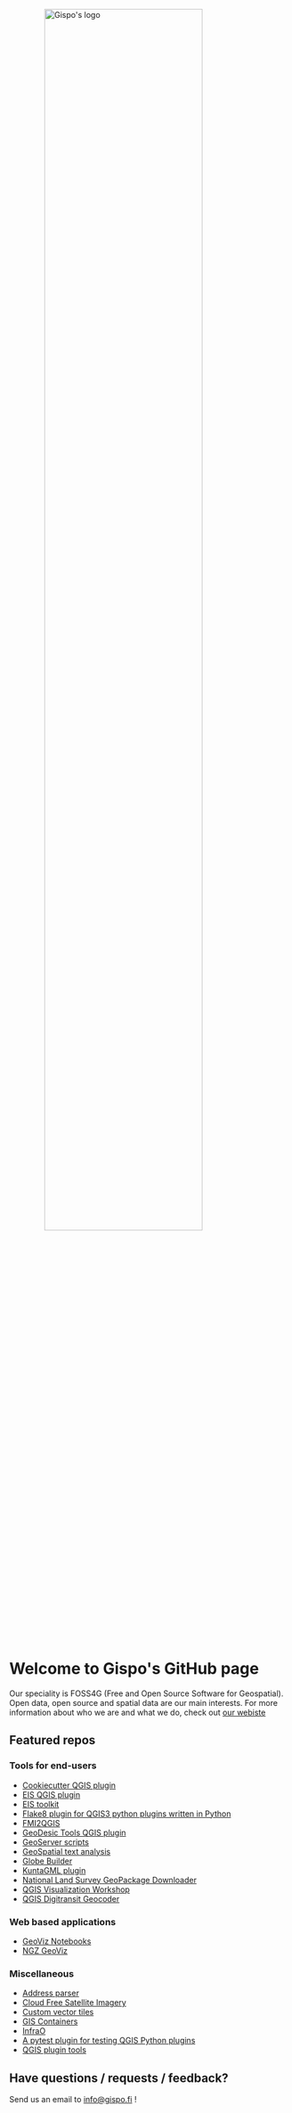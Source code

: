 <img 
    style="display: block; 
           margin-left: auto;
           margin-right: auto;
           width: 75%;"
    src="https://github.com/GispoCoding/.github/assets/87303508/6ad4cb6f-6b73-415e-b352-d885b3e18145" 
    alt="Gispo's logo">
</img>

# Welcome to Gispo's GitHub page

Our speciality is FOSS4G (Free and Open Source Software for Geospatial). Open data, open source and spatial data are our main interests.
For more information about who we are and what we do, check out [our webiste](https://www.gispo.fi/en/)

## Featured repos

### Tools for end-users

* [Cookiecutter QGIS plugin](https://github.com/GispoCoding/cookiecutter-qgis-plugin) 	
* [EIS QGIS plugin](https://github.com/GispoCoding/eis_qgis_plugin) 	
* [EIS toolkit](https://github.com/GispoCoding/eis_toolkit) 	
* [Flake8 plugin for QGIS3 python plugins written in Python](https://github.com/GispoCoding/flake8-qgis)	
* [FMI2QGIS](https://github.com/GispoCoding/FMI2QGIS)	
* [GeoDesic Tools QGIS plugin](https://github.com/GispoCoding/kimu)	
* [GeoServer scripts](https://github.com/GispoCoding/geoserver-scripts)	
* [GeoSpatial text analysis](https://github.com/GispoCoding/geospatial-text-analysis)	
* [Globe Builder](https://github.com/GispoCoding/GlobeBuilder)	
* [KuntaGML plugin](https://github.com/GispoCoding/KuntaGML-QGIS-plugin)	
* [National Land Survey GeoPackage Downloader](https://github.com/GispoCoding/NLSgpkgloader)	
* [QGIS Visualization Workshop](https://github.com/GispoCoding/QGIS-visualization-workshop)	
* [QGIS Digitransit Geocoder](https://github.com/GispoCoding/QGISDigitransitGeocoding)	

### Web based applications

* [GeoViz Notebooks](https://github.com/GispoCoding/geoviz-notebooks)	
* [NGZ GeoViz](https://github.com/GispoCoding/ngz-geoviz)	

### Miscellaneous

* [Address parser](https://github.com/GispoCoding/addr-parser)	
* [Cloud Free Satellite Imagery](https://github.com/GispoCoding/CFSI)	
* [Custom vector tiles](https://github.com/GispoCoding/custom-vectortiles)	
* [GIS Containers](https://github.com/GispoCoding/gis-containers)	
* [InfraO](https://github.com/GispoCoding/infraO-open)	
* [A pytest plugin for testing QGIS Python plugins](https://github.com/GispoCoding/pytest-qgis)	
* [QGIS plugin tools](https://github.com/GispoCoding/qgis_plugin_tools)	

## Have questions / requests / feedback?

Send us an email to info@gispo.fi !
